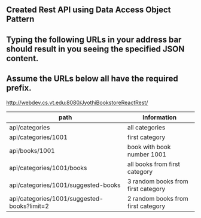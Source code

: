 Created Rest API using Data Access Object Pattern
---
Typing the following URLs in your address bar should result in you seeing the specified JSON content.
---
Assume the URLs below all have the required prefix. 
---
http://webdev.cs.vt.edu:8080/JyothiBookstoreReactRest/

| path| Information| 
|----------|----------|
| api/categories	 | all categories |
| api/categories/1001	| first category |
| api/books/1001	 | book with book number 1001 |
| api/categories/1001/books	| all books from first category |
| api/categories/1001/suggested-books	| 3 random books from first category |
| api/categories/1001/suggested-books?limit=2	| 2 random books from first category |
